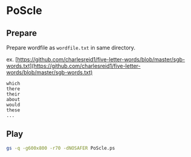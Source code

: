 # PoScle

## Prepare

Prepare wordfile as `wordfile.txt` in same directory.

ex. [https://github.com/charlesreid1/five-letter-words/blob/master/sgb-words.txt](https://github.com/charlesreid1/five-letter-words/blob/master/sgb-words.txt)
```
which
there
their
about
would
these
...
```

## Play

```sh
gs -q -g600x800 -r70 -dNOSAFER PoScle.ps
```